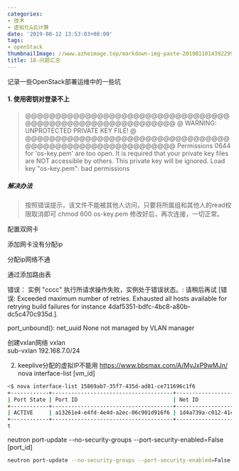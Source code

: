 ```yaml
---
categories:
- 技术
- 虚拟化&云计算
date: '2019-08-12 13:53:03+08:00'
tags:
- openStack
thumbnailImage: //www.azheimage.top/markdown-img-paste-20190110143922992.png
title: 18-问题汇总
---
```

记录一些OpenStack部署运维中的一些坑
<!--more-->

#### 1. 使用密钥对登录不上
>@@@@@@@@@@@@@@@@@@@@@@@@@@@@@@@@@@@@@@@@@@@@@@@@@@@@@@@@@@@
@         WARNING: UNPROTECTED PRIVATE KEY FILE!          @
@@@@@@@@@@@@@@@@@@@@@@@@@@@@@@@@@@@@@@@@@@@@@@@@@@@@@@@@@@@
Permissions 0644 for 'os-key.pem' are too open.
It is required that your private key files are NOT accessible by others.
This private key will be ignored.
Load key "os-key.pem": bad permissions
##### 解决办法
>按照错误提示，该文件不能被其他人访问，只要将所属组和其他人的read权限取消即可
chmod 600 os-key.pem
修改好后，再次连接，一切正常。


配置双网卡

添加网卡没有分配ip

分配ip网络不通

通过添加路由表



错误： 实例 "cccc" 执行所请求操作失败，实例处于错误状态。: 请稍后再试 [错误: Exceeded maximum number of retries. Exhausted all hosts available for retrying build failures for instance 4daf5351-bdfc-4bc8-a80b-dc5c470c935d.].



port_unbound(): net_uuid None not managed by VLAN manager

创建vxlan网络
vxlan	
sub-vxlan 192.168.7.0/24


2. keeplive分配的虚拟IP不能用
https://www.bbsmax.com/A/MyJxP9wMJn/
nova interface-list [vm_id]
```bash
<$ nova interface-list 15869ab7-35f7-435d-ad81-ce711696c1f6
+------------+--------------------------------------+--------------------------------------+--------------+-------------------+
| Port State | Port ID                              | Net ID                               | IP addresses | MAC Addr          |
+------------+--------------------------------------+--------------------------------------+--------------+-------------------+
| ACTIVE     | a13261e4-e4fd-4e4d-a2ec-06c901d916f6 | 1d4a739a-c012-41c4-8d1b-dc69ac826f5d | 10.57.26.134 | fa:16:3e:69:91:6d |
+------------+--------------------------------------+--------------------------------------+--------------+-------------------+
t
```
neutron port-update --no-security-groups --port-security-enabled=False [port_id]
```bash
neutron port-update --no-security-groups --port-security-enabled=False a13261e4-e4fd-4e4d-a2ec-06c901d916f6
```

